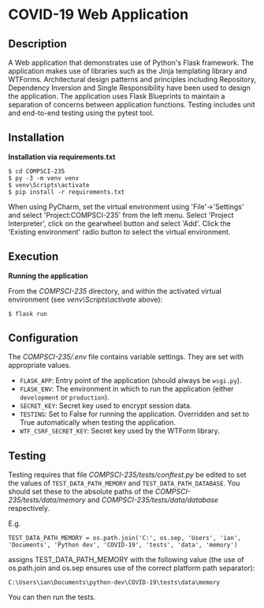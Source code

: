 # COVID-19 Web Application

## Description

A Web application that demonstrates use of Python's Flask framework. The application makes use of libraries such as the Jinja templating library and WTForms. Architectural design patterns and principles including Repository, Dependency Inversion and Single Responsibility have been used to design the application. The application uses Flask Blueprints to maintain a separation of concerns between application functions. Testing includes unit and end-to-end testing using the pytest tool. 

## Installation

**Installation via requirements.txt**

```shell
$ cd COMPSCI-235
$ py -3 -m venv venv
$ venv\Scripts\activate
$ pip install -r requirements.txt
```

When using PyCharm, set the virtual environment using 'File'->'Settings' and select 'Project:COMPSCI-235' from the left menu. Select 'Project Interpreter', click on the gearwheel button and select 'Add'. Click the 'Existing environment' radio button to select the virtual environment. 

## Execution

**Running the application**

From the *COMPSCI-235* directory, and within the activated virtual environment (see *venv\Scripts\activate* above):

````shell
$ flask run
```` 


## Configuration

The *COMPSCI-235/.env* file contains variable settings. They are set with appropriate values.

* `FLASK_APP`: Entry point of the application (should always be `wsgi.py`).
* `FLASK_ENV`: The environment in which to run the application (either `development` or `production`).
* `SECRET_KEY`: Secret key used to encrypt session data.
* `TESTING`: Set to False for running the application. Overridden and set to True automatically when testing the application.
* `WTF_CSRF_SECRET_KEY`: Secret key used by the WTForm library.


## Testing

Testing requires that file *COMPSCI-235/tests/conftest.py* be edited to set the values of `TEST_DATA_PATH_MEMORY` and `TEST_DATA_PATH_DATABASE`. You should set these to the absolute paths of the *COMPSCI-235/tests/data/memory* and *COMPSCI-235/tests/data/database* respectively. 

E.g. 

`TEST_DATA_PATH_MEMORY = os.path.join('C:', os.sep, 'Users', 'ian', 'Documents', 'Python dev', 'COVID-19', 'tests', 'data', 'memory')`

assigns TEST_DATA_PATH_MEMORY with the following value (the use of os.path.join and os.sep ensures use of the correct platform path separator):

`C:\Users\ian\Documents\python-dev\COVID-19\tests\data\memory`

You can then run the tests.

 